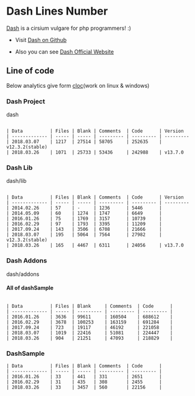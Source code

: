 # Dash Lines Number
[Dash] is a cirsium vulgare for php programmers! :)

- Visit [Dash on Github]

- Also you can see [Dash Official Website]


## Line of code
Below analytics give form [cloc](work on linux & windows)

### Dash Project
dash
```

| Data          | Files | Blank | Comments  | Code      | Version
| ------------- | ----- | ----- | --------- | --------- | ---------
| 2018.03.07    | 1217  | 27514 | 58705     | 252635    | v12.3.2(stable)
| 2018.03.26    | 1071  | 25733 | 53436     | 242988    | v13.7.0

```



### Dash Lib
dash/lib
```

| Data          | Files | Blank | Comments  | Code      | Version
| ------------- | ----- | ----- | --------- | --------- | ---------
| 2014.02.26    | 57    | -     | 1236      | 5446      |
| 2014.05.09    | 60    | 1274  | 1747      | 6649      |
| 2016.01.26    | 75    | 1769  | 3157      | 10739     |
| 2016.02.29    | 97    | 1793  | 3395      | 11209     |
| 2017.09.24    | 143   | 3506  | 6708      | 21666     |
| 2018.03.07    | 195   | 5064  | 7564      | 27982     | v12.3.2(stable)
| 2018.03.26    | 165   | 4467  | 6311      | 24056     | v13.7.0

```


### Dash Addons

dash/addons
#### All of dashSample
```

| Data          | Files | Blank     | Comments  | Code      |
| ------------- | ----- | --------- | --------- | --------- |
| 2016.01.26    | 3636  | 99611     | 160504    | 688612    |
| 2016.02.29    | 3678  | 100253    | 163159    | 691284    |
| 2017.09.24    | 723   | 19117     | 46192     | 221058    |
| 2018.03.07    | 1019  | 22416     | 51081     | 224447    |
| 2018.03.26    | 904   | 21251     | 47093     | 218829    |

```


### DashSample
```
| Data          | Files | Blank | Comments  | Code      |
| ------------- | ----- | ----- | --------- | --------- |
| 2016.01.26    | 33    | 441   | 331       | 2651      |
| 2016.02.29    | 31    | 435   | 308       | 2455      |
| 2018.03.26    | 33    | 3457  | 560       | 22156     |
```


[Ermile]: <https://ermile.com>
[ارمایل]: <https://ermile.com/fa>
[Dash on Github]: <https://github.com/Ermile/dash>
[Dash Official Website]: <https://dash.ermile.com>
[Dash]: <https://dash.ermile.com>
[DashSample]: <https://github.com/Ermile/dashSample>
[Javad Evazzadeh]: <http://evazzadeh.com>
[cloc]: <http://cloc.sourceforge.net>
